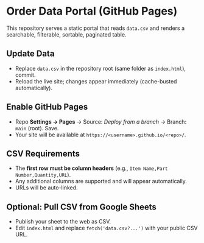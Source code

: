 # Order Data Portal (GitHub Pages)

This repository serves a static portal that reads `data.csv` and renders a searchable, filterable, sortable, paginated table.

## Update Data
- Replace `data.csv` in the repository root (same folder as `index.html`), commit.
- Reload the live site; changes appear immediately (cache-busted automatically).

## Enable GitHub Pages
- Repo **Settings → Pages** → Source: *Deploy from a branch* → Branch: `main` (root). Save.
- Your site will be available at `https://<username>.github.io/<repo>/`.

## CSV Requirements
- The **first row must be column headers** (e.g., `Item Name,Part Number,Quantity,URL`).
- Any additional columns are supported and will appear automatically.
- URLs will be auto-linked.

## Optional: Pull CSV from Google Sheets
- Publish your sheet to the web as CSV.
- Edit `index.html` and replace `fetch('data.csv?...')` with your public CSV URL.

